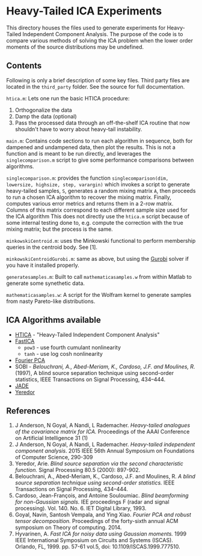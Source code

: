 # Heavy-Tailed ICA Experiments

This directory houses the files used to generate experiments for Heavy-Tailed Independent Component Analysis.
The purpose of the code is to compare various methods of solving the ICA problem when the lower order moments of the source distributions may be undefined.

## Contents

Following is only a brief description of some key files.
Third party files are located in the `third_party` folder.
See the source for full documentation.

`htica.m`: Lets one run the basic HTICA procedure:
1. Orthogonalize the data
2. Damp the data (optional)
3. Pass the processed data through an off-the-shelf ICA routine that now shouldn't have to worry about heavy-tail instability.

`main.m`: Contains code sections to run each algorithm in sequence, both for dampened and undampened data, then plot the results. This is not a function and is meant to be run directly, and leverages the `singlecomparison.m` script to give some performance comparisons between algorithms.

`singlecomparison.m`: provides the function `singlecomparison(dim, lowersize, highsize, step, varargin)` which invokes a script to generate heavy-tailed samples, `S`, generates a random mixing matrix `A`, then proceeds to run a chosen ICA algorithm to recover the mixing matrix.
Finally, computes various error metrics and returns them in a 2-row matrix.
Columns of this matrix correspond to each different sample size used for the ICA algorithm
This does not directly use the `htica.m` script because of some internal testing done to, e.g. compute the correction with the true mixing matrix; but the process is the same.

`minkowskiCentroid.m`: uses the Minkowski functional to perform membership queries in the centroid body.
See [1].

`minkowskiCentroidGurobi.m`: same as above, but using the [Gurobi](https://www.gurobi.com/) solver if you have it installed properly.

`generatesamples.m`: Built to call `mathematicasamples.w` from within Matlab to generate some synethetic data.

`mathematicasamples.w`: A script for the Wolfram kernel to generate samples from nasty Pareto-like distributions.

## ICA Algorithms available

* [HTICA](http://arxiv.org/abs/1509.00727) - "Heavy-Tailed Independent Component Analysis"
* [FastICA](https://en.wikipedia.org/wiki/FastICA)
  - `pow3` - use fourth cumulant nonlinearity
  - `tanh` - use log cosh nonlinearity
* [Fourier PCA](https://arxiv.org/abs/1306.5825)
* SOBI - _Belouchrani, A., Abed-Meriam, K., Cardoso, J.F. and Moulines, R._ (1997), A blind source separation technique using second-order statistics, IEEE Transactions on Signal Processing, 434–444.
* [JADE](https://en.wikipedia.org/wiki/Joint_Approximation_Diagonalization_of_Eigen-matrices)
* [Yeredor](https://www.eng.tau.ac.il/~arie/Files/sigpro00.pdf)

## References

1. J Anderson, N Goyal, A Nandi, L Rademacher. _Heavy-tailed analogues of the covariance matrix for ICA._ Proceedings of the AAAI Conference on Artificial Intelligence 31 (1)
2. J Anderson, N Goyal, A Nandi, L Rademacher. _Heavy-tailed independent component analysis_. 2015 IEEE 56th Annual Symposium on Foundations of Computer Science, 290-309
3. Yeredor, Arie. _Blind source separation via the second characteristic function._ Signal Processing 80.5 (2000): 897-902.
4. Belouchrani, A., Abed-Meriam, K., Cardoso, J.F. and Moulines, R. _A blind source separation technique using second-order statistics._ IEEE Transactions on Signal Processing, 434–444.
5. Cardoso, Jean-François, and Antoine Souloumiac. _Blind beamforming for non-Gaussian signals._ IEE proceedings F (radar and signal processing). Vol. 140. No. 6. IET Digital Library, 1993.
6. Goyal, Navin, Santosh Vempala, and Ying Xiao. _Fourier PCA and robust tensor decomposition._ Proceedings of the forty-sixth annual ACM symposium on Theory of computing. 2014.
7. Hyvarinen, A. _Fast ICA for noisy data using Gaussian moments._ 1999 IEEE International Symposium on Circuits and Systems (ISCAS). Orlando, FL, 1999. pp. 57-61 vol.5, doi: 10.1109/ISCAS.1999.777510.

